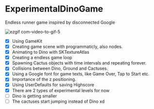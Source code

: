 # ExperimentalDinoGame
Endless runner game inspired by disconnected Google


![ezgif com-video-to-gif-5](https://user-images.githubusercontent.com/96667197/147396082-bfbc1adf-f211-4067-9ba2-70a6feb22974.gif)




- [x] Using GameKit
- [x] Creating game scene with programmaticly, also nodes.
- [x] Animating to Dino with SKTextureAtlas 
- [x] Creating a endless game loop
- [x] Spawning Cactus objects with time intervals and repeating forever.
- [x] Collisions between Dino, Ground and Cactuses.
- [x] Using a Google font for game texts, like Game Over, Tap to Start etc.
- [x] Importance of the z positioning.
- [x] Using UserDefaults for saving Highscore
- [x] There are 2 types of experimental levels for now
- [ ] Dino is getting smaller
- [ ] The cactuses start jumping instead of Dino xd
